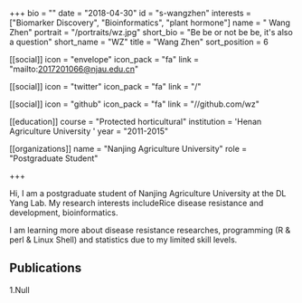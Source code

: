 +++
bio = ""
date = "2018-04-30"
id = "s-wangzhen"
interests = ["Biomarker Discovery", "Bioinformatics", "plant hormone"]
name = " Wang Zhen"
portrait = "/portraits/wz.jpg"
short_bio = "Be be or not be be, it's also a question"
short_name = "WZ"
title = "Wang Zhen"
sort_position = 6

[[social]]
    icon = "envelope"
    icon_pack = "fa"
    link = "mailto:2017201066@njau.edu.cn"

[[social]]
    icon = "twitter"
    icon_pack = "fa"
    link = "/"

[[social]]
    icon = "github"
    icon_pack = "fa"
    link = "//github.com/wz"

[[education]]
    course = "Protected horticultural"
    institution = 'Henan Agriculture University '
    year = "2011-2015"


[[organizations]]
    name = "Nanjing Agriculture University"
    role = "Postgraduate Student"

+++

Hi, I am a postgraduate student of Nanjing Agriculture University at the DL Yang Lab. My research interests includeRice disease resistance and development, bioinformatics.

I am learning more about disease resistance researches, programming (R & perl & Linux Shell) and statistics due to my limited skill levels.

## Publications

1.Null